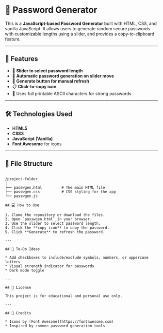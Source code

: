 # 🔐 Password Generator

This is a **JavaScript-based Password Generator** built with HTML, CSS, and vanilla JavaScript. It allows users to generate random secure passwords with customizable lengths using a slider, and provides a copy-to-clipboard feature.

---

## 🚀 Features

- 🔢 **Slider to select password length**
- 🔁 **Automatic password generation on slider move**
- 🔄 **Generate button for manual refresh**
- 📋 **Click-to-copy icon**
- 🔐 Uses full printable ASCII characters for strong passwords

---

## 🛠️ Technologies Used

- **HTML5**
- **CSS3**
- **JavaScript (Vanilla)**
- **Font Awesome** for icons

---

## 📁 File Structure

```

/project-folder
│
├── passwgen.html         # The main HTML file
├── passwgen.css          # CSS styling for the app
└── passwgen.js 

## 💻 How to Use

1. Clone the repository or download the files.
2. Open `passwgen.html` in your browser.
3. Use the slider to select password length.
4. Click the **copy icon** to copy the password.
5. Click **Generate** to refresh the password.

---

## 📌 To-Do Ideas

* Add checkboxes to include/exclude symbols, numbers, or uppercase letters
* Visual strength indicator for passwords
* Dark mode toggle

---

## 📄 License

This project is for educational and personal use only.

---

## 🙌 Credits

* Icons by [Font Awesome](https://fontawesome.com)
* Inspired by common password generation tools

```

